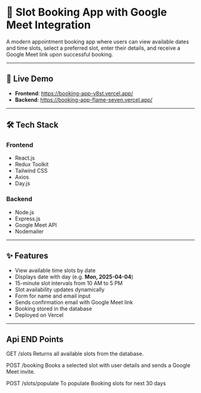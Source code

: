 # 📅 Slot Booking App with Google Meet Integration

A modern appointment booking app where users can view available dates and time slots, select a preferred slot, enter their details, and receive a Google Meet link upon successful booking.

---

## 🚀 Live Demo

- **Frontend**: https://booking-app-v8st.vercel.app/
- **Backend**: https://booking-app-flame-seven.vercel.app/

---

## 🛠 Tech Stack

### Frontend
- React.js
- Redux Toolkit
- Tailwind CSS
- Axios
- Day.js

### Backend
- Node.js
- Express.js
- Google Meet API
- Nodemailer

---

## ✨ Features

- View available time slots by date
- Displays date with day (e.g. **Mon, 2025-04-04**)
- 15-minute slot intervals from 10 AM to 5 PM
- Slot availability updates dynamically
- Form for name and email input
- Sends confirmation email with Google Meet link
- Booking stored in the database
- Deployed on Vercel

---
## Api END Points
GET /slots
Returns all available slots from the database.

POST /booking
Books a selected slot with user details and sends a Google Meet invite.

POST /slots/populate
To populate Booking slots for next 30 days
